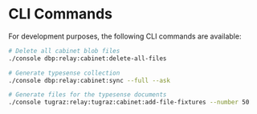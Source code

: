 # CLI Commands

For development purposes, the following CLI commands are available:

```bash
# Delete all cabinet blob files
./console dbp:relay:cabinet:delete-all-files

# Generate typesense collection
./console dbp:relay:cabinet:sync --full --ask

# Generate files for the typesense documents
./console tugraz:relay:tugraz:cabinet:add-file-fixtures --number 50
```
